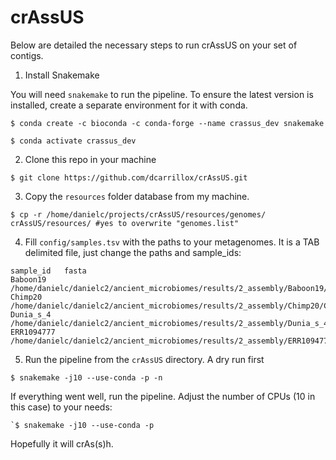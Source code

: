# crAssUS

Below are detailed the necessary steps to run crAssUS on your set of contigs. 

1) Install Snakemake

You will need `snakemake` to run the pipeline. To ensure the latest version is installed, create a separate environment for it with conda.
```
$ conda create -c bioconda -c conda-forge --name crassus_dev snakemake

$ conda activate crassus_dev
```

2) Clone this repo in your machine

```
$ git clone https://github.com/dcarrillox/crAssUS.git
```

3) Copy the `resources` folder database from my machine.

```
$ cp -r /home/danielc/projects/crAssUS/resources/genomes/ crAssUS/resources/ #yes to overwrite "genomes.list"
```

4) Fill `config/samples.tsv` with the paths to your metagenomes. It is a TAB delimited file, just change the paths and sample_ids:

```
sample_id	fasta
Baboon19	/home/danielc/danielc2/ancient_microbiomes/results/2_assembly/Baboon19/Baboon19.contigs.fa
Chimp20	/home/danielc/danielc2/ancient_microbiomes/results/2_assembly/Chimp20/Chimp20.contigs.fa
Dunia_s_4	/home/danielc/danielc2/ancient_microbiomes/results/2_assembly/Dunia_s_4/Dunia_s_4.contigs.fa
ERR1094777	/home/danielc/danielc2/ancient_microbiomes/results/2_assembly/ERR1094777/ERR1094777.contigs.fa
```

5) Run the pipeline from the `crAssUS` directory. A dry run first

```
$ snakemake -j10 --use-conda -p -n
```

If everything went well, run the pipeline. Adjust the number of CPUs (10 in this case) to your needs:

```
`$ snakemake -j10 --use-conda -p
```

Hopefully it will crAs(s)h. 
